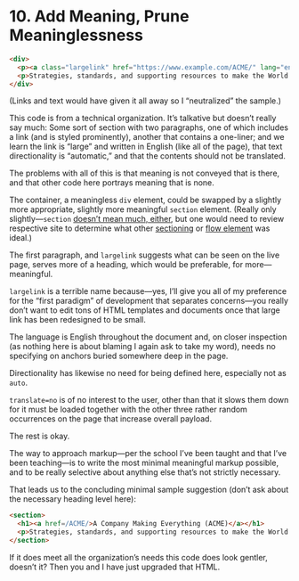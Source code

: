 # 10. Add Meaning, Prune Meaninglessness

```html
<div>
  <p><a class="largelink" href="https://www.example.com/ACME/" lang="en" dir="auto" translate="no">A Company Making Everything (ACME)</a></p>
  <p>Strategies, standards, and supporting resources to make the World great again.</p>
</div>
```

(Links and text would have given it all away so I “neutralized” the sample.)

This code is from a technical organization. It’s talkative but doesn’t really say much: Some sort of section with two paragraphs, one of which includes a link (and is styled prominently), another that contains a one-liner; and we learn the link is “large” and written in English (like all of the page), that text directionality is “automatic,” and that the contents should not be translated.

The problems with all of this is that meaning is not conveyed that is there, and that other code here portrays meaning that is none.

The container, a meaningless `div` element, could be swapped by a slightly more appropriate, slightly more meaningful `section` element. (Really only slightly—`section` [doesn’t mean much, either](https://html.spec.whatwg.org/multipage/sections.html#the-section-element), but one would need to review respective site to determine what other [sectioning](https://html.spec.whatwg.org/multipage/dom.html#sectioning-content-2) or [flow element](https://html.spec.whatwg.org/multipage/dom.html#flow-content) was ideal.)

The first paragraph, and `largelink` suggests what can be seen on the live page, serves more of a heading, which would be preferable, for more—meaningful.

`largelink` is a terrible name because—yes, I’ll give you all of my preference for the “first paradigm” of development that separates concerns—you really don’t want to edit tons of HTML templates and documents once that large link has been redesigned to be small.

The language is English throughout the document and, on closer inspection (as nothing here is about blaming I again ask to take my word), needs no specifying on anchors buried somewhere deep in the page.

Directionality has likewise no need for being defined here, especially not as `auto`.

`translate=no` is of no interest to the user, other than that it slows them down for it must be loaded together with the other three rather random occurrences on the page that increase overall payload.

The rest is okay.

The way to approach markup—per the school I’ve been taught and that I’ve been teaching—is to write the most minimal meaningful markup possible, and to be really selective about anything else that’s not strictly necessary.

That leads us to the concluding minimal sample suggestion (don’t ask about the necessary heading level here):

```html
<section>
  <h1><a href=/ACME/>A Company Making Everything (ACME)</a></h1>
  <p>Strategies, standards, and supporting resources to make the World great again.
</section>
```

If it does meet all the organization’s needs this code does look gentler, doesn’t it? Then you and I have just upgraded that HTML.
